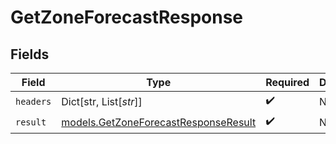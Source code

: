 # GetZoneForecastResponse


## Fields

| Field                                                                              | Type                                                                               | Required                                                                           | Description                                                                        |
| ---------------------------------------------------------------------------------- | ---------------------------------------------------------------------------------- | ---------------------------------------------------------------------------------- | ---------------------------------------------------------------------------------- |
| `headers`                                                                          | Dict[str, List[*str*]]                                                             | :heavy_check_mark:                                                                 | N/A                                                                                |
| `result`                                                                           | [models.GetZoneForecastResponseResult](../models/getzoneforecastresponseresult.md) | :heavy_check_mark:                                                                 | N/A                                                                                |